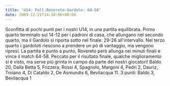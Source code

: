 ```yaml
---
title: 'U14: Pall.Rovereto-Gardolo: 64-58'
date: 2009-12-21T14:18:06+00:00
---
```

Sconfitta di pochi punti per i nostri U14, in una partita equilibrata. Primo quarto terminato sul 14-12 per i padroni di casa, che allungano nel secondo quarto, ma il Gardolo si riporta sotto nel finale: 29-26 all'intervallo. Nel terzo quarto i gardoloti riescono a prendere un pò di vantaggio, ma vengono ripresi. La partita è punto a punto, Rovereto però allunga nei minuti finali e vince il match 64-58. Peccato per il risultato finale, qualche miglioramento si è visto, ma serve più grinta in campo da parte dei nostri giocatori! Baldo 20, Dalla Betta 5, Frizzera, Rossi 4, Spagnolo, Margoni 4, Pedri 2, Dauriz, Troiano 4, Di Cataldo 2, De Asmundis 6, Bevilacqua 11. 3 punti: Baldo 3, Bevilacqua 1